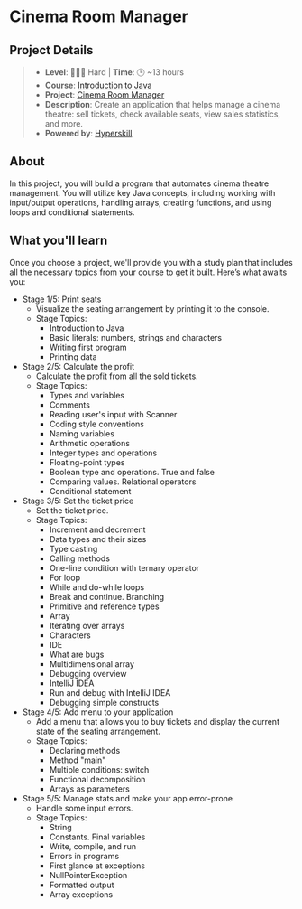 # Cinema Room Manager

## Project Details
> - **Level**: 🌟🌟🌟 Hard | **Time**: 🕒 ~13 hours
> - **Course**: [Introduction to Java](https://hyperskill.org/courses/8-introduction-to-java)
> - **Project**: [Cinema Room Manager](https://hyperskill.org/projects/133?track=8)
> - **Description**: Create an application that helps manage a cinema theatre: sell tickets, check available seats, 
    view sales statistics, and more.
> - **Powered by**: [Hyperskill](https://hyperskill.org/)

## About
In this project, you will build a program that automates cinema theatre management. You will utilize key Java concepts, 
including working with input/output operations, handling arrays, creating functions, and using loops and conditional 
statements.

## What you'll learn
Once you choose a project, we'll provide you with a study plan that includes all the necessary topics from your course 
to get it built. Here’s what awaits you:

- Stage 1/5: Print seats
  - Visualize the seating arrangement by printing it to the console.
  - Stage Topics:
    - Introduction to Java
    - Basic literals: numbers, strings and characters
    - Writing first program
    - Printing data
- Stage 2/5: Calculate the profit
  - Calculate the profit from all the sold tickets.
  - Stage Topics:
    - Types and variables
    - Comments
    - Reading user's input with Scanner
    - Coding style conventions
    - Naming variables
    - Arithmetic operations
    - Integer types and operations
    - Floating-point types
    - Boolean type and operations. True and false
    - Comparing values. Relational operators
    - Conditional statement
- Stage 3/5: Set the ticket price
  - Set the ticket price.
  - Stage Topics:
    - Increment and decrement
    - Data types and their sizes
    - Type casting
    - Calling methods
    - One-line condition with ternary operator
    - For loop
    - While and do-while loops
    - Break and continue. Branching
    - Primitive and reference types
    - Array
    - Iterating over arrays
    - Characters
    - IDE
    - What are bugs
    - Multidimensional array
    - Debugging overview
    - IntelliJ IDEA
    - Run and debug with IntelliJ IDEA
    - Debugging simple constructs
- Stage 4/5: Add menu to your application
  - Add a menu that allows you to buy tickets and display the current state of the seating arrangement.
  - Stage Topics:
    - Declaring methods
    - Method "main"
    - Multiple conditions: switch
    - Functional decomposition
    - Arrays as parameters
- Stage 5/5: Manage stats and make your app error-prone
  - Handle some input errors.
  - Stage Topics:
    - String
    - Constants. Final variables
    - Write, compile, and run
    - Errors in programs
    - First glance at exceptions
    - NullPointerException
    - Formatted output
    - Array exceptions